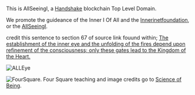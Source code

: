 This is AllSeeingI, a [Handshake](https://handshake.org) blockchain Top Level Domain.

We promote the guideance of the Inner I Of All and the [Innerinetfoundation](http://official.innerinetfoundation/), or the [AllSeeingI](http://innerinetfounder.allseeingi/).

credit this sentence to section 67 of source link fouund within; [The establishment of the inner eye and the unfolding of the fires depend upon refinement of the consciousness; only these gates lead to the Kingdom of the Heart.](http://agniyoga.org/ay_en/Heart.php)

![ALLEye](https://user-images.githubusercontent.com/37987346/90961195-20c04700-e475-11ea-8dff-8e7e64b55f95.jpg)

![FourSquare](https://user-images.githubusercontent.com/37987346/90961208-3afa2500-e475-11ea-8174-771caca0b879.jpg). Four Square teaching and image credits go to [Science of Being](https://www.scienceofbeing.com/foursquare-teachings).
